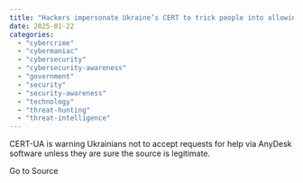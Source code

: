 ```yaml
---
title: "Hackers impersonate Ukraine’s CERT to trick people into allowing computer access"
date: 2025-01-22
categories: 
  - "cybercrime"
  - "cybermaniac"
  - "cybersecurity"
  - "cybersecurity-awareness"
  - "government"
  - "security"
  - "security-awareness"
  - "technology"
  - "threat-hunting"
  - "threat-intelligence"
---
```


CERT-UA is warning Ukrainians not to accept requests for help via AnyDesk software unless they are sure the source is legitimate.

Go to Source
